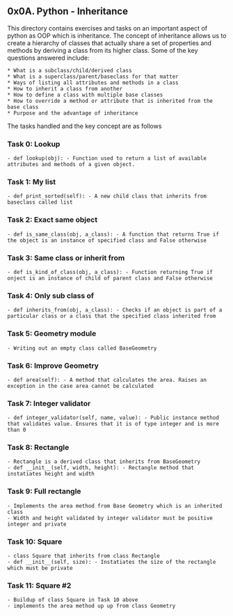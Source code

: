 ## 0x0A. Python - Inheritance
This directory contains exercises and tasks on an important aspect of python as OOP which is inheritance. The concept of inheritance allows us to create a hierarchy of classes that actually share a set of properties and methods by deriving a class from its higher class. Some of the key questions answered include:

	* What is a subclass/child/derived class
	* What is a superclass/parent/baseclass for that matter
	* Ways of listing all attributes and methods in a class
	* How to inherit a class from another
	* How to define a class with multiple base classes
	* How to override a method or attribute that is inherited from the base class
	* Purpose and the advantage of inheritance

The tasks handled and the key concept are as follows

### Task 0: Lookup
	- def lookup(obj): - Function used to return a list of available attributes and methods of a given object.

### Task 1: My list
	- def print_sorted(self): - A new child class that inherits from baseclass called list

### Task 2: Exact same object
	- def is_same_class(obj, a_class): - A function that returns True if the object is an instance of specified class and False otherwise

### Task 3: Same class or inherit from
	- def is_kind_of_class(obj, a_class): - Function returning True if onject is an instance of child of parent class and False otherwise

### Task 4: Only sub class of
	- def inherits_from(obj, a_class): - Checks if an object is part of a particular class or a class that the specified class inherited from

### Task 5: Geometry module
	- Writing out an empty class called BaseGeometry

### Task 6: Improve Geometry
	- def area(self): - A method that calculates the area. Raises an exception in the case area cannot be calculated

### Task 7: Integer validator
	- def integer_validator(self, name, value): - Public instance method that validates value. Ensures that it is of type integer and is more than 0

### Task 8: Rectangle
	- Rectangle is a derived class that inherits from BaseGeometry
	- def __init__(self, width, height): - Rectangle method that instatiates height and width

### Task 9: Full rectangle
	- Implements the area method from Base Geometry which is an inherited class
	- Width and height validated by integer validator must be positive integer and private

### Task 10: Square
	- class Square that inherits from class Rectangle
	- def __init__(self, size): - Instatiates the size of the rectangle which must be private


### Task 11: Square #2
	- Buildup of class Square in Task 10 above
	- implements the area method up up from class Geometry

